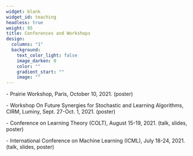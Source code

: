```yaml
---
widget: blank
widget_id: teaching
headless: true
weight: 95
title: Conferences and Workshops
design:
  columns: "1"
  background:
    text_color_light: false
    image_darken: 0
    color: ""
    gradient_start: ""
    image: ""
---
```

\- Prairie Workshop, Paris, October 10, 2021. (poster)

\- Workshop On Future Synergies for Stochastic and Learning Algorithms, CIRM, Luminy, Sept. 27-Oct. 1, 2021. (poster)

\- Conference on Learning Theory (COLT), August 15-19, 2021. (talk, slides, poster)

\- International Conference on Machine Learning (ICML), July 18-24, 2021. (talk, slides, poster)
